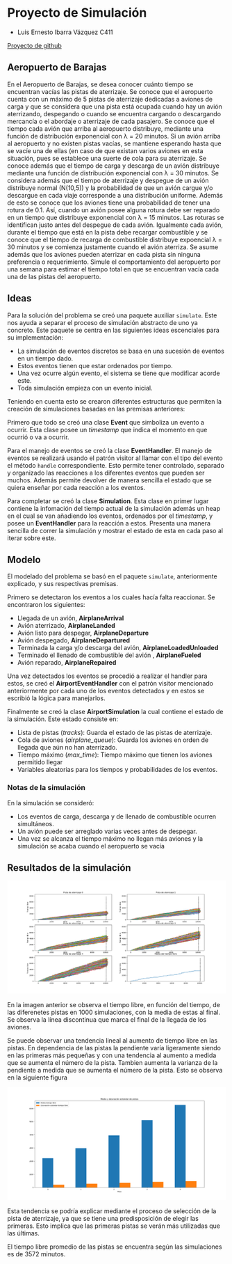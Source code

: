# Proyecto de Simulación

- Luis Ernesto Ibarra Vázquez C411

[Proyecto de github](https://github.com/luisoibarra/airport-simulation)

## Aeropuerto de Barajas

En el Aeropuerto de Barajas, se desea conocer cuánto tiempo se encuentran vacı́as las pistas de aterrizaje. Se conoce que el aeropuerto cuenta con un máximo de 5 pistas de aterrizaje dedicadas a aviones de carga y que se considera que una pista está ocupada cuando hay un avión aterrizando, despegando o cuando se encuentra cargando o descargando mercancı́a o el abordaje o aterrizaje de cada pasajero. Se conoce que el tiempo cada avión que arriba al aeropuerto distribuye, mediante una función de distribución exponencial con λ = 20 minutos. Si un avión arriba al aeropuerto y no existen pistas vacı́as, se mantiene esperando hasta que se vacı́e una de ellas (en caso de que existan varios aviones en esta situación, pues se establece una suerte de cola para su aterrizaje. Se conoce además que el tiempo de carga y descarga de un avión distribuye mediante una función de distribución exponencial con λ = 30 minutos. Se considera además que el tiempo de aterrizaje y despegue de un avión distribuye normal (N(10,5)) y la probabilidad de que un avión cargue y/o descargue en cada viaje corresponde a una distribución uniforme. Además de esto se conoce que los aviones tiene una probabilidad de tener una rotura de 0.1. Ası́, cuando un avión posee alguna rotura debe ser reparado en un tiempo que distribuye exponencial con λ = 15 minutos. Las roturas se identifican justo antes del despegue de cada avión. Igualmente cada avión, durante el tiempo que está en la pista debe recargar combustible y se conoce que el tiempo de recarga de combustible distribuye expoencial λ = 30 minutos y se comienza justamente cuando el avión aterriza. Se asume además que los aviones pueden aterrizar en cada pista sin ninguna preferencia o requerimiento. Simule el comportamiento del aeropuerto por una semana para estimar el tiempo total en que se encuentran vacı́a cada una de las pistas del aeropuerto.

## Ideas

Para la solución del problema se creó una paquete auxiliar `simulate`. Este nos ayuda a separar el proceso de simulación abstracto de uno ya concreto. Este paquete se centra en las siguientes ideas escenciales para su implementación:

- La simulación de eventos discretos se basa en una sucesión de eventos en un tiempo dado.
- Estos eventos tienen que estar ordenados por tiempo.
- Una vez ocurre algún evento, el sistema se tiene que modificar acorde este.
- Toda simulación empieza con un evento inicial.

Teniendo en cuenta esto se crearon diferentes estructuras que permiten la creación de simulaciones basadas en las premisas anteriores:

Primero que todo se creó una clase **Event** que simboliza un evento a ocurrir. Esta clase posee un *timestamp* que indica el momento en que ocurrió o va a ocurrir.

Para el manejo de eventos se creó la clase **EventHandler**. El manejo de eventos se realizará usando el patrón visitor al llamar con el tipo del evento el método `handle` correspondiente. Esto permite tener controlado, separado y organizado las reacciones a los diferentes eventos que pueden ser muchos. Además permite devolver de manera sencilla el estado que se quiera enseñar por cada reacción a los eventos.

Para completar se creó la clase **Simulation**. Esta clase en primer lugar contiene la infomación del tiempo actual de la simulación además un heap en el cual se van añadiendo los eventos, ordenados por el *timestamp*, y posee un **EventHandler** para la reacción a estos. Presenta una manera sencilla de correr la simulación y mostrar el estado de esta en cada paso al iterar sobre este.

## Modelo

El modelado del problema se basó en el paquete `simulate`, anteriormente explicado, y sus respectivas premisas.

Primero se detectaron los eventos a los cuales hacía falta reaccionar. Se encontraron los siguientes:

- Llegada de un avión, **AirplaneArrival**
- Avión aterrizado, **AirplaneLanded**
- Avión listo para despegar, **AirplaneDeparture**
- Avión despegado, **AirplaneDepartured**
- Terminada la carga y/o descarga del avión, **AirplaneLoadedUnloaded**
- Terminado el llenado de combustible del avión , **AirplaneFueled**
- Avión reparado, **AirplaneRepaired**

Una vez detectados los eventos se procedió a realizar el handler para estos, se creó el **AirportEventHandler** con el patrón visitor mencionado anteriormente por cada uno de los eventos detectados y en estos se escribió la lógica para manejarlos.

Finalmente se creó la clase **AirportSimulation** la cual contiene el estado de la simulación. Este estado consiste en:

- Lista de pistas (*tracks*): Guarda el estado de las pistas de aterrizaje.
- Cola de aviones (*airplane_queue*): Guarda los aviones en orden de llegada que aún no han aterrizado.
- Tiempo máximo (*max_time*): Tiempo máximo que tienen los aviones permitido llegar
- Variables aleatorias para los tiempos y probabilidades de los eventos.

### Notas de la simulación

En la simulación se consideró:

- Los eventos de carga, descarga y de llenado de combustible ocurren simultáneos.
- Un avión puede ser arreglado varias veces antes de despegar.
- Una vez se alcanza el tiempo máximo no llegan más aviones y la simulación se acaba cuando el aeropuerto se vacía

## Resultados de la simulación

![images/sim_1000.png](images/sim_1000.png)

En la imagen anterior se observa el tiempo libre, en función del tiempo, de las diferenetes pistas en 1000 simulaciones, con la media de estas al final. Se observa la línea discontinua que marca el final de la llegada de los aviones.

Se puede observar una tendencia lineal al aumento de tiempo libre en las pistas. En dependencia de las pistas la pendiente varía ligeramente siendo en las primeras más pequeñas y con una tendencia al aumento a medida que se aumenta el número de la pista. Tambien aumenta la varianza de la pendiente a medida que se aumenta el número de la pista. Esto se observa en la siguiente figura

![images/media_std_1000.png](images/media_std_1000.png)

Esta tendencia se podría explicar mediante el proceso de selección de la pista de aterrizaje, ya que se tiene una predisposición de elegir las primeras. Esto implica que las primeras pistas se verán más utilizadas que las últimas.

El tiempo libre promedio de las pistas se encuentra según las simulaciones es de 3572 minutos.
